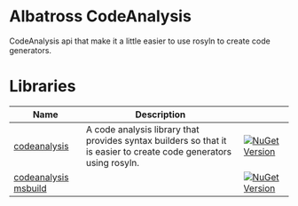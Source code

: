 # Albatross CodeAnalysis
CodeAnalysis api that make it a little easier to use rosyln to create code generators.

# Libraries
|Name|Description||
|-|-|-|
|[codeanalysis](./Albatross.CodeAnalysis/)|A code analysis library that provides syntax builders so that it is easier to create code generators using rosyln.|[![NuGet Version](https://img.shields.io/nuget/v/Albatross.CodeAnalysis)](https://www.nuget.org/packages/Albatross.CodeAnalysis)|
|[codeanalysis msbuild](./Albatross.CodeAnalysis/)||[![NuGet Version](https://img.shields.io/nuget/v/Albatross.CodeAnalysis.MsBuild)](https://www.nuget.org/packages/Albatross.CodeAnalysis.MsBuild)|